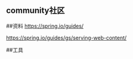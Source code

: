 ## community社区

##资料
https://spring.io/guides/

https://spring.io/guides/gs/serving-web-content/


##工具